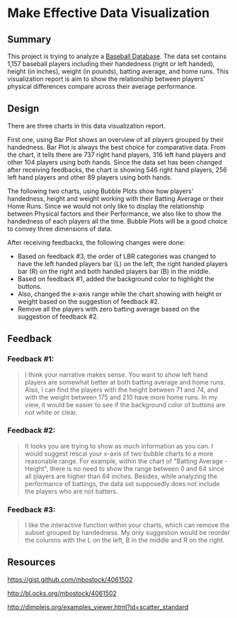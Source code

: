 # Make Effective Data Visualization

## Summary
This project is trying to analyze a [Baseball Database](https://github.com/Leconte9/MakeEffectiveDataVisualization/blob/master/baseball_data.csv). The data set contains 1,157 baseball players including their handedness (right or left handed), height (in inches), weight (in pounds), batting average, and home runs. This visualization report is aim to show the relationship between players' physical differences compare across their average performance.

## Design
There are three charts in this data visualization report.

First one, using Bar Plot shows an overview of all players grouped by their handedness. Bar Plot is always the best choice for comparative data. From the chart, it tells there are 737 right hand players, 316 left hand players and other 104 players using both hands. Since the data set has been changed after receiving feedbacks, the chart is showing 546 right hand players, 256 left hand players and other 89 players using both hands.

The following two charts, using Bubble Plots show how players' handedness, height and weight working with their Batting Average or their Home Runs. Since we would not only like to display the relationship between Physical factors and their Performance, we also like to show the handedness of each players all the time. Bubble Plots will be a good choice to convey three dimensions of data. 

After receiving feedbacks, the following changes were done:
 - Based on feedback #3, the order of LBR categories was changed to have the left handed players bar (L) on the left, the right handed players bar (R) on the right and both handed players bar (B) in the middle. 
 - Based on feedback #1, added the background color to highlight the buttons. 
 - Also, changed the x-axis range while the chart showing with height or weight based on the suggestion of feedback #2.
 - Remove all the players with zero batting average based on the suggestion of feedback #2.

## Feedback
### Feedback #1:
> I think your narrative makes sense. You want to show left hand players are somewhat better at both batting average and home runs. Also, I can find the players with the height between 71 and 74, and with the weight between 175 and 210 have more home runs. In my view, it would be easier to see if the background color of buttons are not white or clear.

### Feedback #2:
> It looks you are trying to show as much information as you can. I would suggest rescal your x-axis of two bubble charts to a more reasonable range. For example, within the chart of "Batting Average - Height", there is no need to show the range between 0 and 64 since all players are higher than 64 inches. Besides, while analyzing the performance of battings, the data set supposedly does not include the players who are not batters.

### Feedback #3:
> I like the interactive function within your charts, which can remove the subset grouped by handedness. My only suggestion would be reorder the columns with the L on the left, B in the middle and R on the right. 

## Resources
https://gist.github.com/mbostock/4061502 

http://bl.ocks.org/mbostock/4061502
 
http://dimplejs.org/examples_viewer.html?id=scatter_standard
